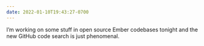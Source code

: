 ```yaml
---
date: 2022-01-10T19:43:27-0700
---
```


I’m working on some stuff in open source Ember codebases tonight and the new GitHub code search is just phenomenal.